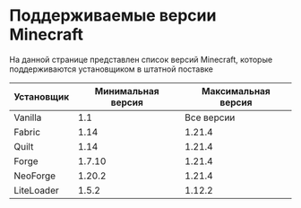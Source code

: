 # Поддерживаемые версии Minecraft

На данной странице представлен список версий Minecraft, которые поддерживаются установщиком в штатной поставке

| Установщик | Минимальная версия | Максимальная версия |
|------------|--------------------|---------------------|
| Vanilla    | 1.1                | Все версии          |
| Fabric     | 1.14               | 1.21.4              |
| Quilt      | 1.14               | 1.21.4              |
| Forge      | 1.7.10             | 1.21.4              |
| NeoForge   | 1.20.2             | 1.21.4              |
| LiteLoader | 1.5.2              | 1.12.2              |
